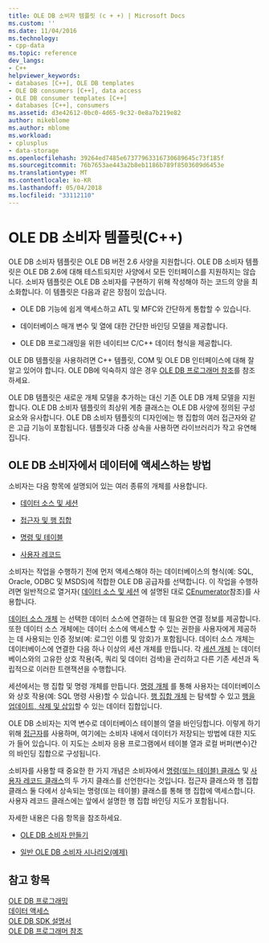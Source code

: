 ```yaml
---
title: OLE DB 소비자 템플릿 (c + +) | Microsoft Docs
ms.custom: ''
ms.date: 11/04/2016
ms.technology:
- cpp-data
ms.topic: reference
dev_langs:
- C++
helpviewer_keywords:
- databases [C++], OLE DB templates
- OLE DB consumers [C++], data access
- OLE DB consumer templates [C++]
- databases [C++], consumers
ms.assetid: d3e42612-0bc0-4d65-9c32-0e8a7b219e82
author: mikeblome
ms.author: mblome
ms.workload:
- cplusplus
- data-storage
ms.openlocfilehash: 39264ed7485e67377963316730689645c73f185f
ms.sourcegitcommit: 76b7653ae443a2b8eb1186b789f8503609d6453e
ms.translationtype: MT
ms.contentlocale: ko-KR
ms.lasthandoff: 05/04/2018
ms.locfileid: "33112110"
---
```

# <a name="ole-db-consumer-templates-c"></a>OLE DB 소비자 템플릿(C++)
OLE DB 소비자 템플릿은 OLE DB 버전 2.6 사양을 지원합니다. OLE DB 소비자 템플릿은 OLE DB 2.6에 대해 테스트되지만 사양에서 모든 인터페이스를 지원하지는 않습니다. 소비자 템플릿은 OLE DB 소비자를 구현하기 위해 작성해야 하는 코드의 양을 최소화합니다. 이 템플릿은 다음과 같은 장점이 있습니다.  
  
-   OLE DB 기능에 쉽게 액세스하고 ATL 및 MFC와 간단하게 통합할 수 있습니다.  
  
-   데이터베이스 매개 변수 및 열에 대한 간단한 바인딩 모델을 제공합니다.  
  
-   OLE DB 프로그래밍을 위한 네이티브 C/C++ 데이터 형식을 제공합니다.  
  
 OLE DB 템플릿을 사용하려면 C++ 템플릿, COM 및 OLE DB 인터페이스에 대해 잘 알고 있어야 합니다. OLE DB에 익숙하지 않은 경우 [OLE DB 프로그래머 참조](https://msdn.microsoft.com/en-us/library/ms718124.aspx)를 참조하세요.  
  
 OLE DB 템플릿은 새로운 개체 모델을 추가하는 대신 기존 OLE DB 개체 모델을 지원합니다. OLE DB 소비자 템플릿의 최상위 계층 클래스는 OLE DB 사양에 정의된 구성 요소와 유사합니다. OLE DB 소비자 템플릿의 디자인에는 행 집합의 여러 접근자와 같은 고급 기능이 포함됩니다. 템플릿과 다중 상속을 사용하면 라이브러리가 작고 유연해집니다.  
  
## <a name="how-ole-db-consumers-access-data"></a>OLE DB 소비자에서 데이터에 액세스하는 방법  
 소비자는 다음 항목에 설명되어 있는 여러 종류의 개체를 사용합니다.  
  
-   [데이터 소스 및 세션](../../data/oledb/data-sources-and-sessions.md)  
  
-   [접근자 및 행 집합](../../data/oledb/accessors-and-rowsets.md)  
  
-   [명령 및 테이블](../../data/oledb/commands-and-tables.md)  
  
-   [사용자 레코드](../../data/oledb/user-records.md)  
  
 소비자는 작업을 수행하기 전에 먼저 액세스해야 하는 데이터베이스의 형식(예: SQL, Oracle, ODBC 및 MSDS)에 적합한 OLE DB 공급자를 선택합니다. 이 작업을 수행하려면 일반적으로 열거자( [데이터 소스 및 세션](../../data/oledb/cenumerator-class.md) 에 설명된 대로 [CEnumerator](../../data/oledb/data-sources-and-sessions.md)참조)를 사용합니다.  
  
 [데이터 소스 개체](../../data/oledb/data-sources-and-sessions.md) 는 선택한 데이터 소스에 연결하는 데 필요한 연결 정보를 제공합니다. 또한 데이터 소스 개체에는 데이터 소스에 액세스할 수 있는 권한을 사용자에게 제공하는 데 사용되는 인증 정보(예: 로그인 이름 및 암호)가 포함됩니다. 데이터 소스 개체는 데이터베이스에 연결한 다음 하나 이상의 세션 개체를 만듭니다. 각 [세션 개체](../../data/oledb/data-sources-and-sessions.md) 는 데이터베이스와의 고유한 상호 작용(즉, 쿼리 및 데이터 검색)을 관리하고 다른 기존 세션과 독립적으로 이러한 트랜잭션을 수행합니다.  
  
 세션에서는 행 집합 및 명령 개체를 만듭니다. [명령 개체](../../data/oledb/commands-and-tables.md) 를 통해 사용자는 데이터베이스와 상호 작용(예: SQL 명령 사용)할 수 있습니다. [행 집합 개체](../../data/oledb/accessors-and-rowsets.md) 는 탐색할 수 있고 [행을 업데이트, 삭제 및 삽입](../../data/oledb/updating-rowsets.md)할 수 있는 데이터 집합입니다.  
  
 OLE DB 소비자는 지역 변수로 데이터베이스 테이블의 열을 바인딩합니다. 이렇게 하기 위해 [접근자](../../data/oledb/accessors-and-rowsets.md)를 사용하며, 여기에는 소비자 내에서 데이터가 저장되는 방법에 대한 지도가 들어 있습니다. 이 지도는 소비자 응용 프로그램에서 테이블 열과 로컬 버퍼(변수)간의 바인딩 집합으로 구성됩니다.  
  
 소비자를 사용할 때 중요한 한 가지 개념은 소비자에서 [명령(또는 테이블) 클래스](../../data/oledb/commands-and-tables.md) 및 [사용자 레코드 클래스](../../data/oledb/user-records.md)의 두 가지 클래스를 선언한다는 것입니다. 접근자 클래스와 행 집합 클래스 둘 다에서 상속되는 명령(또는 테이블) 클래스를 통해 행 집합에 액세스합니다. 사용자 레코드 클래스에는 앞에서 설명한 행 집합 바인딩 지도가 포함됩니다.  
  
 자세한 내용은 다음 항목을 참조하세요.  
  
-   [OLE DB 소비자 만들기](../../data/oledb/creating-an-ole-db-consumer.md)  
  
-   [일반 OLE DB 소비자 시나리오(예제)](../../data/oledb/working-with-ole-db-consumer-templates.md)  
  
## <a name="see-also"></a>참고 항목  
 [OLE DB 프로그래밍](../../data/oledb/ole-db-programming.md)   
 [데이터 액세스](../data-access-in-cpp.md)   
 [OLE DB SDK 설명서](https://msdn.microsoft.com/en-us/library/ms722784.aspx)   
 [OLE DB 프로그래머 참조](https://msdn.microsoft.com/en-us/library/ms713643.aspx)